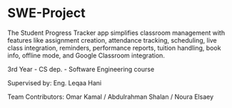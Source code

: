 # SWE-Project
The Student Progress Tracker app simplifies classroom management with features like assignment creation, attendance tracking, scheduling, live class integration, reminders, performance reports, tuition handling, book info, offline mode, and Google Classroom integration. 

3rd Year - CS dep. - Software Engineering course

Supervised by: Eng. Leqaa Hani

Team Contributors: Omar Kamal / Abdulrahman Shalan / Noura Elsaey

